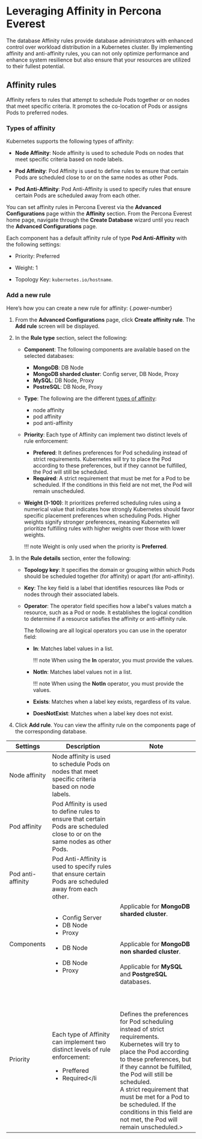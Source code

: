 #  Leveraging Affinity in Percona Everest

The database Affinity rules provide database administrators with enhanced control over workload distribution in a Kubernetes cluster. By implementing affinity and anti-affinity rules, you can not only optimize performance and enhance system resilience but also ensure that your resources are utilized to their fullest potential.

## Affinity rules

Affinity refers to rules that attempt to schedule Pods together or on nodes that meet specific criteria. It promotes the co-location of Pods or assigns Pods to preferred nodes.

### Types of affinity

Kubernetes supports the following types of affinity:

- **Node Affinity**: Node affinity is used to schedule Pods on nodes that meet specific criteria based on node labels.
    
- **Pod Affinity**: Pod Affinity is used to define rules to ensure that certain Pods are scheduled close to or on the same nodes as other Pods.
    
- **Pod Anti-Affinity**: Pod Anti-Affinity is used to specify rules that ensure certain Pods are scheduled away from each other.


You can set affinity rules in Percona Everest via the **Advanced Configurations** page within the **Affinity** section. From the Percona Everest home page, navigate through the **Create Database** wizard until you reach the **Advanced Configurations** page.

Each component has a default affinity rule of type **Pod Anti-Affinity** with the following settings: 

- Priority: Preferred

- Weight: 1

- Topology Key: `kubernetes.io/hostname`.

### Add a new rule

Here’s how you can create a new rule for affinity:
{.power-number}

1. From the **Advanced Configurations** page, click **Create affinity rule**. The **Add rule** screen will be displayed.

2. In the **Rule type** section, select the following:

    - **Component**: The following components are available based on the selected databases:
    
        - **MongoDB**: DB Node
        - **MongoDB sharded cluster**: Config server, DB Node, Proxy
        - **MySQL**: DB Node, Proxy
        - **PostreSQL**: DB Node, Proxy

    - **Type**: The following are the different [types of affinity](#types-of-affinity):

        - node affinity
        - pod affinity
        - pod anti-affinity

    - **Priority**: Each type of Affinity can implement two distinct levels of rule enforcement:
        
        - **Prefered**: It defines preferences for Pod scheduling instead of strict requirements. Kubernetes will try to place the Pod according to these preferences, but if they cannot be fulfilled, the Pod will still be scheduled.    
        - **Required**: A strict requirement that must be met for a Pod to be scheduled. If the conditions in this field are not met, the Pod will remain unscheduled.

    - **Weight (1-100)**: It prioritizes preferred scheduling rules using a numerical value that indicates how strongly Kubernetes should favor specific placement preferences when scheduling Pods. Higher weights signify stronger preferences, meaning Kubernetes will prioritize fulfilling rules with higher weights over those with lower weights. 
    
        !!! note
            Weight is only used when the priority is **Preferred**.

3. In the **Rule details** section, enter the following:

    - **Topology key**: It specifies the domain or grouping within which Pods should be scheduled together (for affinity) or apart (for anti-affinity).
    
    - **Key**: The key field is a label that identifies resources like Pods or nodes through their associated labels.

    - **Operator**: The operator field specifies how a label's values match a resource, such as a Pod or node. It establishes the logical condition to determine if a resource satisfies the affinity or anti-affinity rule.

        The following are all logical operators you can use in the operator field:

        - **In**: Matches label values in a list.

            !!! note
                When using the **In** operator, you must provide the values.
        
        - **NotIn**: Matches label values not in a list.

            !!! note
                When using the **NotIn** operator, you must provide the values.

        - **Exists**: Matches when a label key exists, regardless of its value.

        - **DoesNotExist**: Matches when a label key does not exist.	


4. Click **Add rule**. You can view the affinity rule on the components page of the corresponding database.


|**Settings**|**Description**|**Note**|
|------------|-------------|---------------|
|Node affinity|Node affinity is used to schedule Pods on nodes that meet specific criteria based on node labels.|   |
|Pod affinity|Pod Affinity is used to define rules to ensure that certain Pods are scheduled close to or on the same nodes as other Pods.|   |
|Pod anti-affinity|Pod Anti-Affinity is used to specify rules that ensure certain Pods are scheduled away from each other.|   |
|Components|<ul><li>Config Server</li><li>DB Node</li><li>Proxy</br></br></li><li>DB Node</br><br></li><li>DB Node</li><li>Proxy</li></ul>|Applicable for **MongoDB sharded cluster**.<br/></br></br></br>Applicable for **MongoDB non sharded cluster**.</br></br>Applicable for **MySQL** and **PostgreSQL** databases.|
|Priority|Each type of Affinity can implement two distinct levels of rule enforcement: </br><ul><li>Preffered</li><li>Required</li</li></ul>|</br></br></br>Defines the preferences for Pod scheduling instead of strict requirements. Kubernetes will try to place the Pod according to these preferences, but if they cannot be fulfilled, the Pod will still be scheduled. </br>A strict requirement that must be met for a Pod to be scheduled. If the conditions in this field are not met, the Pod will remain unscheduled.>|





 











